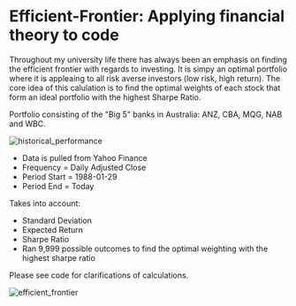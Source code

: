 # Efficient-Frontier: Applying financial theory to code

Throughout my university life there has always been an emphasis on finding the efficient frontier with regards to investing. It is simpy an optimal portfolio where it is appleaing to all risk averse investors (low risk, high return). The core idea of this calulation is to find the optimal weights of each stock that form an ideal portfolio with the highest Sharpe Ratio.

Portfolio consisting of the "Big 5" banks in Australia: ANZ, CBA, MQG, NAB and WBC.

![historical_performance](https://user-images.githubusercontent.com/49772033/67761229-00af3980-fa97-11e9-86e9-c21df9dd7452.png)





- Data is pulled from Yahoo Finance
- Frequency = Daily Adjusted Close
- Period Start = 1988-01-29	
- Period End = Today

Takes into account:
- Standard Deviation
- Expected Return
- Sharpe Ratio
- Ran 9,999 possible outcomes to find the optimal weighting with the highest sharpe ratio

Please see code for clarifications of calculations.

![efficient_frontier](https://user-images.githubusercontent.com/49772033/67842691-c3a67e00-fb4e-11e9-8375-d434966b2579.png)





